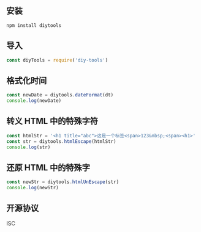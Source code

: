 ## 安装
```
npm install diytools

```
## 导入

```js
const diyTools = require('diy-tools')

```

## 格式化时间
```js
const newDate = diytools.dateFormat(dt)
console.log(newDate)

```
## 转义 HTML 中的特殊字符
```js
const htmlStr = '<h1 title="abc">这是一个标签<span>123&nbsp;<span><h1>'
const str = diytools.htmlEscape(htmlStr)
console.log(str)

```

## 还原 HTML 中的特殊字

```js
const newStr = diytools.htmlUnEscape(str)
console.log(newStr)

```

##  开源协议
ISC